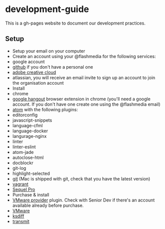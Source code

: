 # development-guide
This is a gh-pages website to document our development practices.

## Setup

- Setup your email on your computer
- Create an account using your @flashmedia for the following services:
 - google account
 - [github](https://github.com/join) if you don't have a personal one
 - [adobe creative cloud](https://www.adobe.com/au/creativecloud.html)
 - atlassian, you will receive an email invite to sign up an account to join the organisation account
- Install
 - chrome
 - [google hangout](https://chrome.google.com/webstore/detail/google-hangouts/nckgahadagoaajjgafhacjanaoiihapd?hl=en) browser extension in chrome (you'll need a google account. If you don't have one create one using the @flashmedia email)
 - [atom](https://atom.io/) with the following plugins:
  - editorconfig
  - javascript-snippets
  - language-cfml
  - language-docker
  - langurage-nginx
  - linter
  - linter-eslint
  - atom-jade
  - autoclose-html
  - docblockr
  - git-log
  - highlight-selected
 - [git](https://git-scm.com/book/en/v2/Getting-Started-Installing-Git) (Mac is shipped with git, check that you have the latest version)
 - [vagrant](https://www.vagrantup.com/downloads.html)
 - [Sequel Pro](http://www.sequelpro.com)
- Purchase & install
 - [VMware provider](https://www.vagrantup.com/vmware) plugin. Check with Senior Dev if there's an account available already before purchase.
 - [VMware](https://www.vmware.com/au/products/fusion)
 - [ksdiff](http://www.kaleidoscopeapp.com/)
 - [transmit](https://panic.com/transmit/buy.html)
